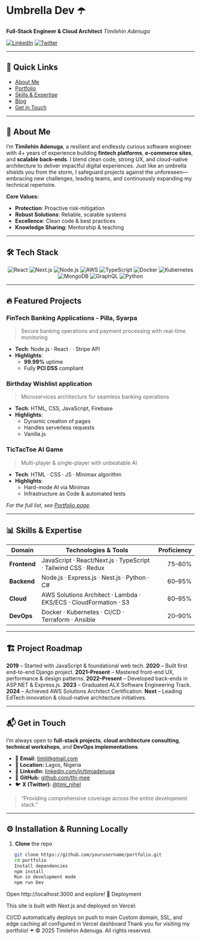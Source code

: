 # Umbrella Dev ☂️

**Full-Stack Engineer & Cloud Architect**
*Timilehin Adenuga*

[![LinkedIn](https://img.shields.io/badge/LinkedIn-connect-blue?logo=linkedin&logoColor=white)](https://linkedin.com/in/timiadenuga)
[![Twitter](https://img.shields.io/badge/Twitter-follow-blue?logo=twitter&logoColor=white)](https://twitter.com/timi_nihel)

---

## 🚀 Quick Links

- [About Me](#about-me)
- [Portfolio](#featured-projects)
- [Skills & Expertise](#skills--expertise)
- [Blog](#blog---coming-soon)
- [Get in Touch](#get-in-touch)

---

## 📖 About Me

I’m **Timilehin Adenuga**, a resilient and endlessly curious software engineer with 4+ years of experience building **fintech platforms**, **e-commerce sites**, and **scalable back-ends**. I blend clean code, strong UX, and cloud-native architecture to deliver impactful digital experiences.
Just like an umbrella shields you from the storm, I safeguard projects against the unforeseen—embracing new challenges, leading teams, and continuously expanding my technical repertoire.

**Core Values:**
- **Protection**: Proactive risk-mitigation
- **Robust Solutions**: Reliable, scalable systems
- **Excellence**: Clean code & best practices
- **Knowledge Sharing**: Mentorship & teaching

---

## 🛠️ Tech Stack

<p align="center">
  <img src="https://img.shields.io/badge/React-20232A?logo=react&logoColor=61DAFB" alt="React" />
  <img src="https://img.shields.io/badge/Next.js-000000?logo=next.js&logoColor=white" alt="Next.js" />
  <img src="https://img.shields.io/badge/Node.js-339933?logo=node.js&logoColor=white" alt="Node.js" />
  <img src="https://img.shields.io/badge/AWS-orange?logo=amazonaws&logoColor=white" alt="AWS" />
  <img src="https://img.shields.io/badge/TypeScript-3178C6?logo=typescript&logoColor=white" alt="TypeScript" />
  <img src="https://img.shields.io/badge/Docker-2496ED?logo=docker&logoColor=white" alt="Docker" />
  <img src="https://img.shields.io/badge/Kubernetes-326CE5?logo=kubernetes&logoColor=white" alt="Kubernetes" />
  <img src="https://img.shields.io/badge/MongoDB-47A248?logo=mongodb&logoColor=white" alt="MongoDB" />
  <img src="https://img.shields.io/badge/GraphQL-E10098?logo=graphql&logoColor=white" alt="GraphQL" />
  <img src="https://img.shields.io/badge/Python-3776AB?logo=python&logoColor=white" alt="Python" />
</p>

---

## 🔥 Featured Projects

### FinTech Banking Applications - Pilla, Syarpa
> Secure banking operations and payment processing with real-time monitoring
- **Tech**: Node.js · React ·  · Stripe API
- **Highlights**:
  - **99.99%** uptime
  - Fully **PCI DSS** compliant

### Birthday Wishlist application
> Microservices architecture for seamless banking operations
- **Tech**: HTML, CSS, JavaScript, Firebase
- **Highlights**:
  - Dynamic creation of pages
  - Handles serverless requests
  - Vanilla.js

### TicTacToe AI Game
> Multi-player & single-player with unbeatable AI
- **Tech**: HTML · CSS · JS · Minimax algorithm
- **Highlights**:
  - Hard-mode AI via Minimax
  - Infrastructure as Code & automated tests

_For the full list, see [Portfolio page](#)._

---

## 📊 Skills & Expertise

| Domain      | Technologies & Tools                      | Proficiency |
|-------------|-------------------------------------------|------------:|
| **Frontend**| JavaScript · React/Next.js · TypeScript · Tailwind CSS · Redux | 75–80%     |
| **Backend** | Node.js · Express.js · Nest.js · Python · C# | 60–95%     |
| **Cloud**   | AWS Solutions Architect · Lambda · EKS/ECS · CloudFormation · S3 | 80–95%     |
| **DevOps**  | Docker · Kubernetes · CI/CD · Terraform · Ansible | 20–90%     |

---

## 🏗️ Project Roadmap

**2019** – Started with JavaScript & foundational web tech.
**2020** – Built first end-to-end Django project.
**2021–Present** – Mastered front-end UX, performance & design patterns.
**2022–Present** – Developed back-ends in ASP.NET & Express.js.
**2023** – Graduated ALX Software Engineering Track.
**2024** – Achieved AWS Solutions Architect Certification.
**Next** – Leading EdTech innovation & cloud-native architecture initiatives.

---

## 📬 Get in Touch

I’m always open to **full-stack projects**, **cloud architecture consulting**, **technical workshops**, and **DevOps implementations**.

- 📧 **Email:** [timil@gmail.com](mailto:timi.nihell@gmail.com)
- 📍 **Location:** Lagos, Nigeria
- 🔗 **LinkedIn:** [linkedin.com/in/timiadenuga](https://linkedin.com/in/timiadenuga)
- 🐙 **GitHub:** [github.com/thi-mee](https://github.com/thi-mee)
- 🐦 **X (Twitter):** [@timi_nihel](https://twitter.com/timi_nihel)

> “Providing comprehensive coverage across the entire development stack.”

---

## ⚙️ Installation & Running Locally

1. **Clone** the repo
```bash
   git clone https://github.com/yourusername/portfolio.git
   cd portfolio
   Install dependencies
   npm install
   Run in development mode
   npm run Dev
```
Open http://localhost:3000 and explore!
🚀 Deployment

This site is built with Next.js and deployed on Vercel:

CI/CD automatically deploys on push to main
Custom domain, SSL, and edge caching all configured in Vercel dashboard
Thank you for visiting my portfolio! ☂️
© 2025 Timilehin Adenuga. All rights reserved.
